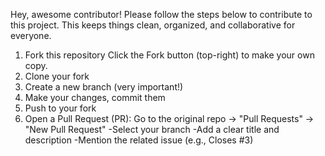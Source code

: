 Hey, awesome contributor! 
Please follow the steps below to contribute to this project. This keeps things clean, organized, and collaborative for everyone.
1. Fork this repository
Click the Fork button (top-right) to make your own copy.
2. Clone your fork
3. Create a new branch (very important!)
4.  Make your changes, commit them
5.  Push to your fork
6.  Open a Pull Request (PR):
 Go to the original repo → "Pull Requests" → "New Pull Request"
-Select your branch
-Add a clear title and description
-Mention the related issue (e.g., Closes #3)
